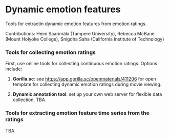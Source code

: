 # Dynamic emotion features

Tools for extractin dynamic emotion features from emotion ratings.

Contributions: Heini Saarimäki (Tampere University), Rebecca McBane (Mount Holyoke College), Snigdha Saha (California Institute of Technology)

### Tools for collecting emotion ratings

First, use online tools for collecting continuous emotion ratings. Options include:

1. **Gorilla.sc**: see https://app.gorilla.sc/openmaterials/411206 for open template for collecting dynamic emotion ratings during movie viewing.

2. **Dynamic annotation tool**: set up your own web server for flexible data collection, TBA

### Tools for extracting emotion feature time series from the ratings

TBA
